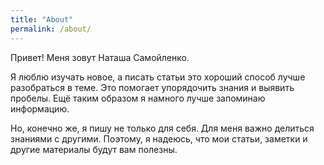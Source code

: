 ```yaml
---
title: "About"
permalink: /about/
---
```


Привет! Меня зовут Наташа Самойленко.


Я люблю изучать новое, а писать статьи это хороший способ лучше разобраться в теме.
Это помогает упорядочить знания и выявить пробелы.
Ещё таким образом я намного лучше запоминаю информацию.


Но, конечно же, я пишу не только для себя. Для меня важно делиться знаниями с другими.
Поэтому, я надеюсь, что мои статьи, заметки и другие материалы будут вам полезны.


